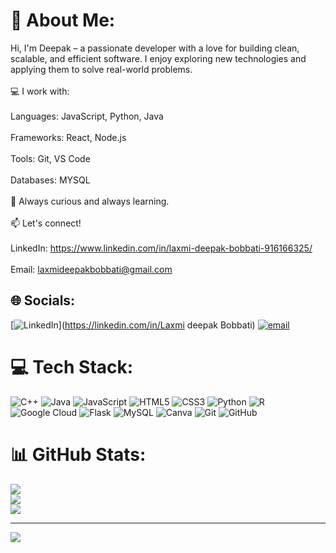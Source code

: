 # 💫 About Me:
Hi, I'm Deepak – a passionate developer with a love for building clean, scalable, and efficient software. I enjoy exploring new technologies and applying them to solve real-world problems.<br><br>💻 I work with:<br><br>Languages: JavaScript, Python, Java<br><br>Frameworks: React, Node.js<br><br>Tools: Git, VS Code<br><br>Databases: MYSQL<br><br>🌱 Always curious and always learning.<br><br>📫 Let's connect!<br><br>LinkedIn: https://www.linkedin.com/in/laxmi-deepak-bobbati-916166325/<br><br>Email: laxmideepakbobbati@gmail.com


## 🌐 Socials:
[![LinkedIn](https://img.shields.io/badge/LinkedIn-%230077B5.svg?logo=linkedin&logoColor=white)](https://linkedin.com/in/Laxmi deepak Bobbati) [![email](https://img.shields.io/badge/Email-D14836?logo=gmail&logoColor=white)](mailto:laxmideepakbobbati@gmail.com) 

# 💻 Tech Stack:
![C++](https://img.shields.io/badge/c++-%2300599C.svg?style=for-the-badge&logo=c%2B%2B&logoColor=white) ![Java](https://img.shields.io/badge/java-%23ED8B00.svg?style=for-the-badge&logo=openjdk&logoColor=white) ![JavaScript](https://img.shields.io/badge/javascript-%23323330.svg?style=for-the-badge&logo=javascript&logoColor=%23F7DF1E) ![HTML5](https://img.shields.io/badge/html5-%23E34F26.svg?style=for-the-badge&logo=html5&logoColor=white) ![CSS3](https://img.shields.io/badge/css3-%231572B6.svg?style=for-the-badge&logo=css3&logoColor=white) ![Python](https://img.shields.io/badge/python-3670A0?style=for-the-badge&logo=python&logoColor=ffdd54) ![R](https://img.shields.io/badge/r-%23276DC3.svg?style=for-the-badge&logo=r&logoColor=white) ![Google Cloud](https://img.shields.io/badge/GoogleCloud-%234285F4.svg?style=for-the-badge&logo=google-cloud&logoColor=white) ![Flask](https://img.shields.io/badge/flask-%23000.svg?style=for-the-badge&logo=flask&logoColor=white) ![MySQL](https://img.shields.io/badge/mysql-4479A1.svg?style=for-the-badge&logo=mysql&logoColor=white) ![Canva](https://img.shields.io/badge/Canva-%2300C4CC.svg?style=for-the-badge&logo=Canva&logoColor=white) ![Git](https://img.shields.io/badge/git-%23F05033.svg?style=for-the-badge&logo=git&logoColor=white) ![GitHub](https://img.shields.io/badge/github-%23121011.svg?style=for-the-badge&logo=github&logoColor=white)
# 📊 GitHub Stats:
![](https://github-readme-stats.vercel.app/api?username=DeepakBobbati&theme=dark&hide_border=false&include_all_commits=false&count_private=false)<br/>
![](https://nirzak-streak-stats.vercel.app/?user=DeepakBobbati&theme=dark&hide_border=false)<br/>
![](https://github-readme-stats.vercel.app/api/top-langs/?username=DeepakBobbati&theme=dark&hide_border=false&include_all_commits=false&count_private=false&layout=compact)

---
[![](https://visitcount.itsvg.in/api?id=DeepakBobbati&icon=0&color=0)](https://visitcount.itsvg.in)

<!-- Proudly created with GPRM ( https://gprm.itsvg.in ) -->
